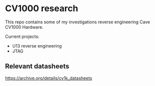 # CV1000 research

This repo contains some of my investigations reverse engineering Cave CV1000 Hardware.

Current projects:
- U13 reverse engineering
- JTAG

## Relevant datasheets
https://archive.org/details/cv1k_datasheets
